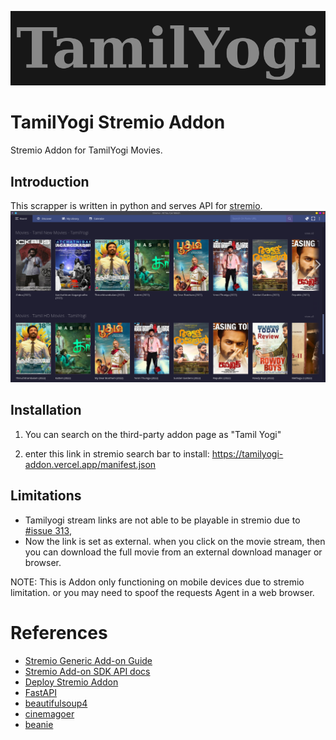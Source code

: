 ![alt tamilyogi](resources/tamilyogi.png?raw=true)
# TamilYogi Stremio Addon
Stremio Addon for TamilYogi Movies.

## Introduction
This scrapper is written in python and serves API for [stremio](https://www.stremio.com/).
![alt tamilyogi](resources/ss.png?raw=true)

## Installation
1. You can search on the third-party addon page as "Tamil Yogi"  

2. enter this link in stremio search bar to install: https://tamilyogi-addon.vercel.app/manifest.json


## Limitations  
- Tamilyogi stream links are not able to be playable in stremio due to [#issue 313](https://github.com/Stremio/stremio-shell/issues/313), 
- Now the link is set as external. when you click on the movie stream, then you can download the full movie from an external download manager or browser.

NOTE: This is Addon only functioning on mobile devices due to stremio limitation. or you may need to spoof the requests Agent in a web browser. 


# References
- [Stremio Generic Add-on Guide](https://stremio.github.io/stremio-addon-guide/basics)
- [Stremio Add-on SDK API docs](https://github.com/Stremio/stremio-addon-sdk/tree/master/docs/api)
- [Deploy Stremio Addon](https://github.com/Stremio/stremio-addon-sdk/blob/master/docs/deploying/beamup.md)
- [FastAPI](https://fastapi.tiangolo.com/)
- [beautifulsoup4](https://beautiful-soup-4.readthedocs.io/en/latest/)
- [cinemagoer](https://cinemagoer.readthedocs.io/en/latest/)
- [beanie](https://roman-right.github.io/beanie/)
